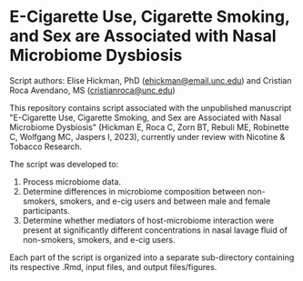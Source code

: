# E-Cigarette Use, Cigarette Smoking, and Sex are Associated with Nasal Microbiome Dysbiosis

Script authors: Elise Hickman, PhD (ehickman@email.unc.edu) and Cristian Roca Avendano, MS (cristianroca@unc.edu)

This repository contains script associated with the unpublished manuscript "E-Cigarette Use, Cigarette Smoking, and Sex are Associated with Nasal Microbiome Dysbiosis" (Hickman E, Roca C, Zorn BT, Rebuli ME, Robinette C, Wolfgang MC, Jaspers I, 2023), currently under review with Nicotine & Tobacco Research.

The script was developed to:

1. Process microbiome data.
2. Determine differences in microbiome composition between non-smokers, smokers, and e-cig users and between male and female participants.
3. Determine whether mediators of host-microbiome interaction were present at significantly different concentrations in nasal lavage fluid of non-smokers, smokers, and e-cig users.

Each part of the script is organized into a separate sub-directory containing its respective .Rmd, input files, and output files/figures. 
